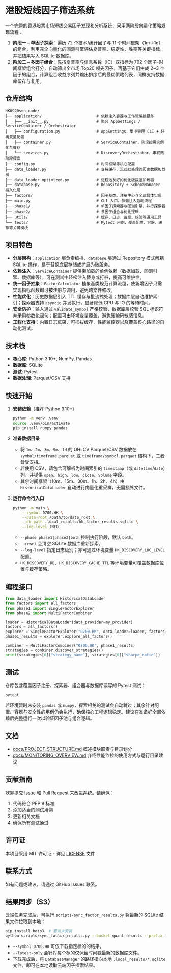 # 港股短线因子筛选系统

一个完整的香港股票市场短线交易因子发现和分析系统，采用两阶段向量化策略发现流程：

1. **阶段一 – 单因子探索**：遍历 72 个技术/统计因子与 11 个时间框架（1m→1d）的组合，利用完全向量化的回测引擎评估夏普率、稳定性、胜率等关键指标，并把结果写入 SQLite 数据库。
2. **阶段二 – 多因子组合**：先按夏普率与信息系数（IC）双指标为 792 个因子-时间框架组合打分，自动筛出全市场 Top20 领先因子，再基于它们生成 2~3 个因子的组合，计算组合收益序列并输出排序后的最优策略列表，同样支持数据库留存与复用。

## 仓库结构

```
HK0920sen-code/
├── application/                        # 依赖注入容器与工作流编排服务
│   ├── __init__.py                     # 聚合 AppSettings / ServiceContainer / Orchestrator
│   ├── configuration.py                # AppSettings，集中管理 CLI + 环境变量配置
│   ├── container.py                    # ServiceContainer，实现按需实例化与缓存
│   └── services.py                     # DiscoveryOrchestrator，串联两阶段探索
├── config.py                           # 时间框架等核心配置
├── data_loader.py                      # 支持缓存、流式批处理的历史数据加载器
├── data_loader_optimized.py            # 进程池友好的优化版数据加载器
├── database.py                         # Repository + SchemaManager 持久化层
├── factors/                            # 因子基类、注册中心与全部具体实现
├── main.py                             # CLI 入口，依赖注入启动流程
├── phase1/                             # 单因子探索器与回测引擎、并行探索器
├── phase2/                             # 多因子组合与优化逻辑
├── utils/                              # 缓存、日志、监控、校验等通用工具
└── tests/                              # Pytest 用例，覆盖配置、容器、缓存等关键模块
```

## 项目特色

- **分层架构**：`application` 层负责编排，`database` 层通过 Repository 模式解耦 SQLite 操作，易于替换底层存储或扩展为微服务。
- **依赖注入**：`ServiceContainer` 提供懒加载的单例依赖（数据加载、回测引擎、数据库等），可在测试中轻松注入替身或打桩，提高可维护性。
- **统一因子抽象**：`FactorCalculator` 抽象基类规范计算流程，使新增因子只需实现指标函数即可被注册与调用，避免跨文件修改。
- **性能优化**：历史数据层引入 TTL 缓存与批流式处理；数据库层自动维护索引；探索器支持 `asyncio` 并发执行，显著降低 CPU 与 IO 的等待时间。
- **安全防护**：输入通过 `validate_symbol` 严格校验，数据库层校验 SQL 标识符并采用参数化语句；配置可由环境变量覆盖，避免硬编码敏感信息。
- **工程化支持**：内置日志框架、可插拔缓存、性能监控器以及覆盖核心路径的自动化测试。

## 技术栈

- **核心库**: Python 3.10+, NumPy, Pandas
- **数据库**: SQLite
- **测试**: Pytest
- **数据处理**: Parquet/CSV 支持

## 快速开始

1. **安装依赖**（推荐 Python 3.10+）
   ```bash
   python -m venv .venv
   source .venv/bin/activate
   pip install numpy pandas
   ```

2. **准备数据目录**
   - 将 `1m`、`2m`、`3m`、`5m`、`1d` 的 OHLCV Parquet/CSV 数据放在 `symbol/timeframe.parquet` 或 `timeframe/symbol.parquet` 结构下，二者皆受支持。
   - 若使用 CSV，请包含可解析为时间索引的 `timestamp`（或 `datetime`/`date`）列，并提供 `open`、`high`、`low`、`close`、`volume` 字段。
   - 其余时间框架（10m、15m、30m、1h、2h、4h）由 `HistoricalDataLoader` 自动进行向量化重采样，无需额外文件。

3. **运行命令行入口**
   ```bash
   python -m main \
       --symbol 0700.HK \
       --data-root /path/to/data_root \
       --db-path .local_results/hk_factor_results.sqlite \
       --log-level INFO
   ```
   - `--phase phase1|phase2|both` 控制执行阶段，默认 `both`。
   - `--reset` 会清空 SQLite 数据库重新探索。
   - `--log-level` 指定日志级别；亦可通过环境变量 `HK_DISCOVERY_LOG_LEVEL` 配置。
   - `HK_DISCOVERY_DB`、`HK_DISCOVERY_CACHE_TTL` 等环境变量可覆盖数据库位置与缓存策略。

## 编程接口

```python
from data_loader import HistoricalDataLoader
from factors import all_factors
from phase1 import SingleFactorExplorer
from phase2 import MultiFactorCombiner

loader = HistoricalDataLoader(data_provider=my_provider)
factors = all_factors()
explorer = SingleFactorExplorer("0700.HK", data_loader=loader, factors=factors)
phase1_results = explorer.explore_all_factors()

combiner = MultiFactorCombiner("0700.HK", phase1_results)
strategies = combiner.discover_strategies()
print(strategies[0]["strategy_name"], strategies[0]["sharpe_ratio"])
```

## 测试

仓库包含覆盖因子注册、探索器、组合器与数据库读写的 Pytest 测试：

```bash
pytest
```

若环境暂时未安装 `pandas` 或 `numpy`，探索相关的测试会自动跳过；其余针对配置、容器与安全性的用例仍会执行，确保核心工程逻辑稳定。建议在准备好全部依赖后完整运行一次以验证因子池与组合逻辑。

## 文档

- [docs/PROJECT_STRUCTURE.md](docs/PROJECT_STRUCTURE.md) 概述模块职责与目录划分
- [docs/MONITORING_OVERVIEW.md](docs/MONITORING_OVERVIEW.md) 介绍性能监控的使用方式与运行目录建议

## 贡献指南

欢迎提交 Issue 和 Pull Request 来改进系统。请确保：

1. 代码符合 PEP 8 标准
2. 添加适当的测试用例
3. 更新相关文档
4. 确保所有测试通过

## 许可证

本项目采用 MIT 许可证 - 详见 [LICENSE](LICENSE) 文件

## 联系方式

如有问题或建议，请通过 GitHub Issues 联系。

## 结果同步（S3）

云端任务完成后，可执行 `scripts/sync_factor_results.py` 将最新的 SQLite 结果文件拉取到本地：

```bash
pip install boto3  # 若尚未安装
python scripts/sync_factor_results.py --bucket quant-results --prefix factor_discovery/ --dest .local_results --latest-only
```

- `--symbol 0700.HK` 可仅下载指定标的的结果。
- `--latest-only` 会针对每个标的仅保留时间戳最新的数据库文件。
- 下载完成后，将 `DatabaseManager` 的路径指向本地 `.local_results/*.sqlite` 文件，即可在本地读取云端因子探索结果。
